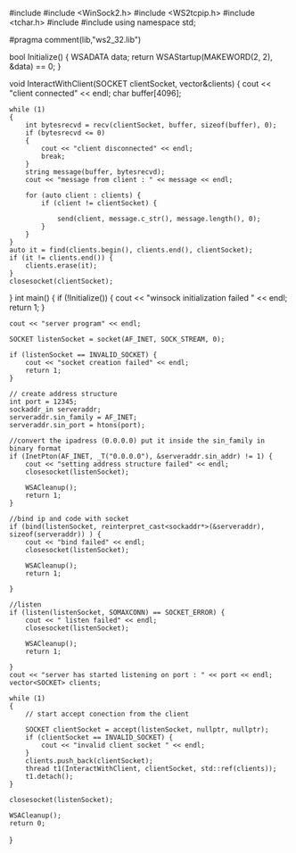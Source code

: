 #include <iostream>
#include <WinSock2.h>
#include <WS2tcpip.h>
#include <tchar.h>
#include <thread>
#include <vector>
using namespace std;

#pragma comment(lib,"ws2_32.lib")

bool Initialize() {
    WSADATA data;
    return WSAStartup(MAKEWORD(2, 2), &data) == 0;
}

void InteractWithClient(SOCKET clientSocket, vector<SOCKET>&clients)
{
    cout << "client connected" << endl;
    char buffer[4096];
   
    while (1)
    {
        int bytesrecvd = recv(clientSocket, buffer, sizeof(buffer), 0);
        if (bytesrecvd <= 0)
        {
            cout << "client disconnected" << endl;
            break;
        }
        string message(buffer, bytesrecvd);
        cout << "message from client : " << message << endl;

        for (auto client : clients) {
            if (client != clientSocket) {

                send(client, message.c_str(), message.length(), 0);
            }
        }
    }
    auto it = find(clients.begin(), clients.end(), clientSocket);
    if (it != clients.end()) {
        clients.erase(it);
    }
    closesocket(clientSocket);

}
int main() 
{
    if (!Initialize()) 
    {
        cout << "winsock initialization failed " << endl;
        return 1;
    }


    cout << "server program" << endl;

    SOCKET listenSocket = socket(AF_INET, SOCK_STREAM, 0);

    if (listenSocket == INVALID_SOCKET) {
        cout << "socket creation failed" << endl;
        return 1;
    }

    // create address structure
    int port = 12345;
    sockaddr_in serveraddr;
    serveraddr.sin_family = AF_INET;
    serveraddr.sin_port = htons(port);

    //convert the ipadress (0.0.0.0) put it inside the sin_family in binary format
    if (InetPton(AF_INET, _T("0.0.0.0"), &serveraddr.sin_addr) != 1) {
        cout << "setting address structure failed" << endl;
        closesocket(listenSocket);

        WSACleanup();
        return 1;
    }

    //bind ip and code with socket
    if (bind(listenSocket, reinterpret_cast<sockaddr*>(&serveraddr), sizeof(serveraddr)) ) {
        cout << "bind failed" << endl;
        closesocket(listenSocket);

        WSACleanup();
        return 1;

    }

    //listen
    if (listen(listenSocket, SOMAXCONN) == SOCKET_ERROR) {
        cout << " listen failed" << endl;
        closesocket(listenSocket);

        WSACleanup();
        return 1;

    }
    cout << "server has started listening on port : " << port << endl;
    vector<SOCKET> clients;

    while (1)
    {
        // start accept conection from the client

        SOCKET clientSocket = accept(listenSocket, nullptr, nullptr);
        if (clientSocket == INVALID_SOCKET) {
            cout << "invalid client socket " << endl;
        }
        clients.push_back(clientSocket);
        thread t1(InteractWithClient, clientSocket, std::ref(clients));
        t1.detach();
    }
    
    closesocket(listenSocket);

    WSACleanup();
    return 0;
}
